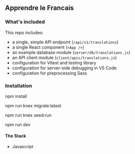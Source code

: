 
## Apprendre le Francais

### What's included

This repo includes:

* a single, simple API endpoint (`/api/v1/translations`)
* a single React component (`<App />`)
* an example database module (`server/db/translations.js`)
* an API client module (`client/apis/translations.js`)
* configuration for Vitest and testing library
* configuration for server-side debugging in VS Code
* configuration for preprocessing Sass

### Installation
npm install

npm run knex migrate:latest

npm run knex seed:run

npm run dev


#### The Stack

- Javascript
